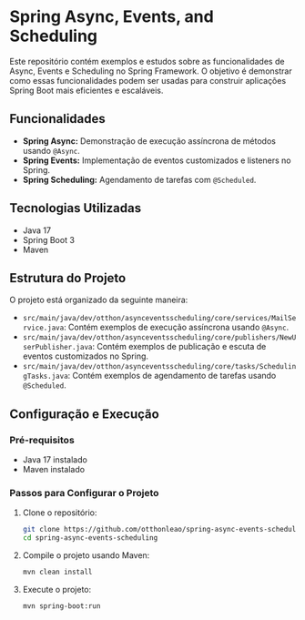 # Spring Async, Events, and Scheduling

Este repositório contém exemplos e estudos sobre as funcionalidades de Async, Events e Scheduling no Spring Framework. O objetivo é demonstrar como essas funcionalidades podem ser usadas para construir aplicações Spring Boot mais eficientes e escaláveis.

## Funcionalidades

- **Spring Async:** Demonstração de execução assíncrona de métodos usando `@Async`.
- **Spring Events:** Implementação de eventos customizados e listeners no Spring.
- **Spring Scheduling:** Agendamento de tarefas com `@Scheduled`.

## Tecnologias Utilizadas

- Java 17
- Spring Boot 3
- Maven

## Estrutura do Projeto

O projeto está organizado da seguinte maneira:

- `src/main/java/dev/otthon/asynceventsscheduling/core/services/MailService.java`: Contém exemplos de execução assíncrona usando `@Async`.
- `src/main/java/dev/otthon/asynceventsscheduling/core/publishers/NewUserPublisher.java`: Contém exemplos de publicação e escuta de eventos customizados no Spring.
- `src/main/java/dev/otthon/asynceventsscheduling/core/tasks/SchedulingTasks.java`: Contém exemplos de agendamento de tarefas usando `@Scheduled`.

## Configuração e Execução

### Pré-requisitos

- Java 17 instalado
- Maven instalado

### Passos para Configurar o Projeto

1. Clone o repositório:
   ```bash
   git clone https://github.com/otthonleao/spring-async-events-scheduling.git
   cd spring-async-events-scheduling
   ```
2. Compile o projeto usando Maven:
   ```bash
   mvn clean install
   ```
3. Execute o projeto:
    ```bash
    mvn spring-boot:run
    ```
